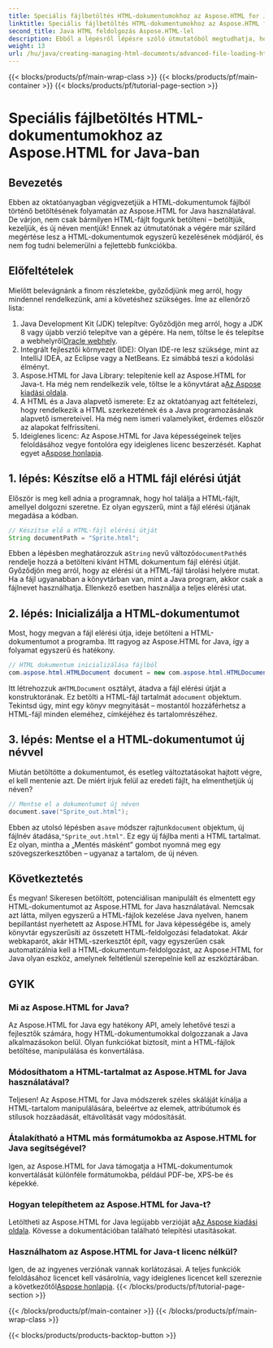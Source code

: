 ```yaml
---
title: Speciális fájlbetöltés HTML-dokumentumokhoz az Aspose.HTML for Java-ban
linktitle: Speciális fájlbetöltés HTML-dokumentumokhoz az Aspose.HTML for Java-ban
second_title: Java HTML feldolgozás Aspose.HTML-lel
description: Ebből a lépésről lépésre szóló útmutatóból megtudhatja, hogyan tölthet be, kezelhet és menthet el HTML-dokumentumokat az Aspose.HTML for Java használatával. Oldja fel a fejlett HTML-feldolgozást a Java-projektekben.
weight: 13
url: /hu/java/creating-managing-html-documents/advanced-file-loading-html-documents/
---
```


{{< blocks/products/pf/main-wrap-class >}}
{{< blocks/products/pf/main-container >}}
{{< blocks/products/pf/tutorial-page-section >}}

# Speciális fájlbetöltés HTML-dokumentumokhoz az Aspose.HTML for Java-ban

## Bevezetés
Ebben az oktatóanyagban végigvezetjük a HTML-dokumentumok fájlból történő betöltésének folyamatán az Aspose.HTML for Java használatával. De várjon, nem csak bármilyen HTML-fájlt fogunk betölteni – betöltjük, kezeljük, és új néven mentjük! Ennek az útmutatónak a végére már szilárd megértése lesz a HTML-dokumentumok egyszerű kezelésének módjáról, és nem fog tudni belemerülni a fejlettebb funkciókba.
## Előfeltételek
Mielőtt belevágnánk a finom részletekbe, győződjünk meg arról, hogy mindennel rendelkezünk, ami a követéshez szükséges. Íme az ellenőrző lista:
1.  Java Development Kit (JDK) telepítve: Győződjön meg arról, hogy a JDK 8 vagy újabb verzió telepítve van a gépére. Ha nem, töltse le és telepítse a webhelyről[Oracle webhely](https://www.oracle.com/java/technologies/javase-downloads.html).
2. Integrált fejlesztői környezet (IDE): Olyan IDE-re lesz szüksége, mint az IntelliJ IDEA, az Eclipse vagy a NetBeans. Ez simábbá teszi a kódolási élményt.
3.  Aspose.HTML for Java Library: telepítenie kell az Aspose.HTML for Java-t. Ha még nem rendelkezik vele, töltse le a könyvtárat a[Az Aspose kiadási oldala](https://releases.aspose.com/html/java/).
4. A HTML és a Java alapvető ismerete: Ez az oktatóanyag azt feltételezi, hogy rendelkezik a HTML szerkezetének és a Java programozásának alapvető ismereteivel. Ha még nem ismeri valamelyiket, érdemes először az alapokat felfrissíteni.
5.  Ideiglenes licenc: Az Aspose.HTML for Java képességeinek teljes feloldásához vegye fontolóra egy ideiglenes licenc beszerzését. Kaphat egyet a[Aspose honlapja](https://purchase.aspose.com/temporary-license/).

## 1. lépés: Készítse elő a HTML fájl elérési útját
Először is meg kell adnia a programnak, hogy hol találja a HTML-fájlt, amellyel dolgozni szeretne. Ez olyan egyszerű, mint a fájl elérési útjának megadása a kódban.
```java
// Készítse elő a HTML-fájl elérési útját
String documentPath = "Sprite.html";
```
 Ebben a lépésben meghatározzuk a`String` nevű változó`documentPath`és rendelje hozzá a betölteni kívánt HTML dokumentum fájl elérési útját. Győződjön meg arról, hogy az elérési út a HTML-fájl tárolási helyére mutat. Ha a fájl ugyanabban a könyvtárban van, mint a Java program, akkor csak a fájlnevet használhatja. Ellenkező esetben használja a teljes elérési utat.
## 2. lépés: Inicializálja a HTML-dokumentumot
Most, hogy megvan a fájl elérési útja, ideje betölteni a HTML-dokumentumot a programba. Itt ragyog az Aspose.HTML for Java, így a folyamat egyszerű és hatékony.
```java
// HTML dokumentum inicializálása fájlból
com.aspose.html.HTMLDocument document = new com.aspose.html.HTMLDocument(documentPath);
```
 Itt létrehozzuk a`HTMLDocument` osztályt, átadva a fájl elérési útját a konstruktorának. Ez betölti a HTML-fájl tartalmát a`document` objektum. Tekintsd úgy, mint egy könyv megnyitását – mostantól hozzáférhetsz a HTML-fájl minden eleméhez, címkéjéhez és tartalomrészéhez.
## 3. lépés: Mentse el a HTML-dokumentumot új névvel
Miután betöltötte a dokumentumot, és esetleg változtatásokat hajtott végre, el kell mentenie azt. De miért írjuk felül az eredeti fájlt, ha elmenthetjük új néven?
```java
// Mentse el a dokumentumot új néven
document.save("Sprite_out.html");
```
 Ebben az utolsó lépésben a`save` módszer rajtunk`document` objektum, új fájlnév átadása,`"Sprite_out.html"`. Ez egy új fájlba menti a HTML tartalmat. Ez olyan, mintha a „Mentés másként” gombot nyomná meg egy szövegszerkesztőben – ugyanaz a tartalom, de új néven.
## Következtetés
És megvan! Sikeresen betöltött, potenciálisan manipulált és elmentett egy HTML-dokumentumot az Aspose.HTML for Java használatával. Nemcsak azt látta, milyen egyszerű a HTML-fájlok kezelése Java nyelven, hanem bepillantást nyerhetett az Aspose.HTML for Java képességébe is, amely könyvtár egyszerűsíti az összetett HTML-feldolgozási feladatokat.
Akár webkaparót, akár HTML-szerkesztőt épít, vagy egyszerűen csak automatizálnia kell a HTML-dokumentum-feldolgozást, az Aspose.HTML for Java olyan eszköz, amelynek feltétlenül szerepelnie kell az eszköztárában.
## GYIK
### Mi az Aspose.HTML for Java?
Az Aspose.HTML for Java egy hatékony API, amely lehetővé teszi a fejlesztők számára, hogy HTML-dokumentumokkal dolgozzanak a Java alkalmazásokon belül. Olyan funkciókat biztosít, mint a HTML-fájlok betöltése, manipulálása és konvertálása.
### Módosíthatom a HTML-tartalmat az Aspose.HTML for Java használatával?
Teljesen! Az Aspose.HTML for Java módszerek széles skáláját kínálja a HTML-tartalom manipulálására, beleértve az elemek, attribútumok és stílusok hozzáadását, eltávolítását vagy módosítását.
### Átalakítható a HTML más formátumokba az Aspose.HTML for Java segítségével?
Igen, az Aspose.HTML for Java támogatja a HTML-dokumentumok konvertálását különféle formátumokba, például PDF-be, XPS-be és képekké.
### Hogyan telepíthetem az Aspose.HTML for Java-t?
 Letöltheti az Aspose.HTML for Java legújabb verzióját a[Az Aspose kiadási oldala](https://releases.aspose.com/html/java/). Kövesse a dokumentációban található telepítési utasításokat.
### Használhatom az Aspose.HTML for Java-t licenc nélkül?
 Igen, de az ingyenes verziónak vannak korlátozásai. A teljes funkciók feloldásához licencet kell vásárolnia, vagy ideiglenes licencet kell szereznie a következőtől[Aspose honlapja](https://purchase.aspose.com/temporary-license/).
{{< /blocks/products/pf/tutorial-page-section >}}

{{< /blocks/products/pf/main-container >}}
{{< /blocks/products/pf/main-wrap-class >}}

{{< blocks/products/products-backtop-button >}}
